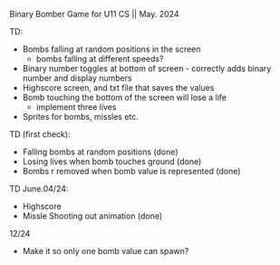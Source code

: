 Binary Bomber Game for U11 CS || May. 2024

TD: 
 - Bombs falling at random positions in the screen
     - bombs falling at different speeds?
 - Binary number toggles at bottom of screen - correctly adds binary number and display numbers
 - Highscore screen, and txt file that saves the values
 - Bomb touching the bottom of the screen will lose a life
   - implement three lives
 - Sprites for bombs, missles etc.

TD (first check):
- Falling bombs at random positions  (done)
- Losing lives when bomb touches ground  (done)
- Bombs r removed when bomb value is represented (done)

TD June.04/24:
- Highscore
- Missle Shooting out animation (done)

12/24
- Make it so only one bomb value can spawn?

